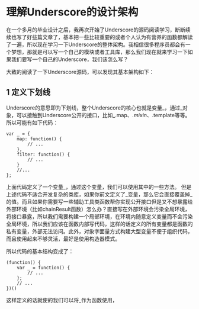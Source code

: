 # 理解Underscore的设计架构

在一个多月的毕业设计之后，我再次开始了Underscore的源码阅读学习，断断续续也写了好些篇文章了，基本把一些比较重要的或者个人认为有营养的函数都解读了一遍，所以现在学习一下Underscore的整体架构。我相信很多程序员都会有一个梦想，那就是可以写一个自己的模块或者工具库，那么我们现在就来学习一下如果我们要写一个自己的Underscore，我们该怎么写？

大致的阅读了一下Underscore源码，可以发现其基本架构如下：

## 1 定义下划线

Underscore的意思即为下划线，整个Underscore的核心也就是变量_，通过_对象，可以接触到Underscore公开的接口，比如_.map、_.mixin、_.template等等。所以可能有如下代码：

    var _ = {
        map: function() {
            // ...
        },
        filter: function() {
            // ...
        }
        //...
    };

上面代码定义了一个变量_，通过这个变量，我们可以使用其中的一些方法。
但是上述代码不适合开发复杂的类库，如果你前文定义了_变量，那么它会直接覆盖掉_的值。而且如果你需要写一些辅助工具类函数帮你实现公开接口但是又不想暴露给外部环境（比如chainResult函数）怎么办？直接写在外部环境会污染全局环境，将接口暴露，所以我们需要构建一个局部环境，在环境内随意定义变量而不会污染全局环境，所以我们应该在函数内部写代码，这样的话定义的所有变量都是函数的私有变量，外部无法访问。此外，对象字面量方式构建大型变量不便于组织代码，而且使用起来不够灵活，最好是使用构造器模式。

所以代码的基本结构变成了：

    (function() {
        var _ = function() {
            // ...
        };
        // ...
    })()

这样定义的话就使的我们可以将_作为函数使用，